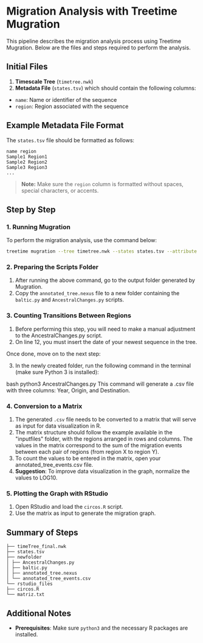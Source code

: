 # Migration Analysis with Treetime Mugration

This pipeline describes the migration analysis process using Treetime Mugration. Below are the files and steps required to perform the analysis.

## Initial Files

1. **Timescale Tree** (`timetree.nwk`)
2. **Metadata File** (`states.tsv`) which should contain the following columns:

- `name`: Name or identifier of the sequence
- `region`: Region associated with the sequence

## Example Metadata File Format

The `states.tsv` file should be formatted as follows:

```tsv
name region
Sample1 Region1
Sample2 Region2
Sample3 Region3
...
```

> **Note:** Make sure the `region` column is formatted without spaces, special characters, or accents.

## Step by Step

### 1. Running Mugration

To perform the migration analysis, use the command below:

```bash
treetime mugration --tree timetree.nwk --states states.tsv --attribute region
```

### 2. Preparing the Scripts Folder

1. After running the above command, go to the output folder generated by Mugration.
2. Copy the `annotated_tree.nexus` file to a new folder containing the `baltic.py` and `AncestralChanges.py` scripts.

### 3. Counting Transitions Between Regions

1. Before performing this step, you will need to make a manual adjustment to the AncestralChanges.py script.
2. On line 12, you must insert the date of your newest sequence in the tree.

Once done, move on to the next step:

3. In the newly created folder, run the following command in the terminal (make sure Python 3 is installed):

bash
python3 AncestralChanges.py
This command will generate a .csv file with three columns: Year, Origin, and Destination.

### 4. Conversion to a Matrix

1. The generated `.csv` file needs to be converted to a matrix that will serve as input for data visualization in R.
2. The matrix structure should follow the example available in the "inputfiles" folder, with the regions arranged in rows and columns. The values ​​in the matrix correspond to the sum of the migration events between each pair of regions (from region X to region Y).
3. To count the values ​​to be entered in the matrix, open your annotated_tree_events.csv file.
4. **Suggestion**: To improve data visualization in the graph, normalize the values ​​to LOG10.

### 5. Plotting the Graph with RStudio

1. Open RStudio and load the `circos.R` script.
2. Use the matrix as input to generate the migration graph.

## Summary of Steps

```plaintext
├── timeTree_final.nwk
├── states.tsv
├── newfolder
│ ├── AncestralChanges.py
│ ├── baltic.py
│ ├── annotated_tree.nexus
│ └── annotated_tree_events.csv
└── rstudio_files
├── circos.R
└── matriz.txt
```

## Additional Notes

- **Prerequisites**: Make sure `python3` and the necessary R packages are installed.
